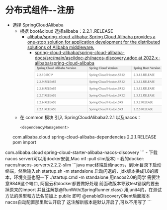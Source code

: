 # 分布式组件--注册
- 选择 SpringCloudAlibaba
	- 根据 boot&cloud 选择alibaba：2.2.1 .RELEASE
	  - [alibaba/spring-cloud-alibaba: Spring Cloud Alibaba provides a one-stop solution for application development for the distributed solutions of Alibaba middleware.](https://github.com/alibaba/spring-cloud-alibaba)
	    - [spring-cloud-alibaba/spring-cloud-alibaba-docs/src/main/asciidoc-zh/nacos-discovery.adoc at 2022.x · alibaba/spring-cloud-alibaba](https://github.com/alibaba/spring-cloud-alibaba/blob/2022.x/spring-cloud-alibaba-docs/src/main/asciidoc-zh/nacos-discovery.adoc)
	![Pasted image 20231030130229](BEFORE/附件/Pasted%20image%2020231030130229.png)
	- 在 common 模块 引入 SpringCloudAlibaba2.2.1 以及nacos：
	  ```java
	  <dependencyManagement>
    <dependencies>
        <dependency>
            <groupId>com.alibaba.cloud</groupId>
            <artifactId>spring-cloud-alibaba-dependencies</artifactId>
            <version>2.2.1.RELEASE</version>
            <type>pom</type>
            <scope>import</scope>
        </dependency>
    </dependencies>
</dependencyManagement>

<dependency>
    <groupId>com.alibaba.cloud</groupId>
    <artifactId>spring-cloud-starter-alibaba-nacos-discovery</artifactId>
</dependency>
```
	- 下载 nacos server(可以用docker安装,Mac m1 :pull slim版本)
		- 我的docker: nacos/nacos-server:v2.2.2-slim
		```java
		mac终端启动nacos，到bin目录下启动终端，然后输入sh startup.sh -m standalone
		启动闪退的，jdk版本换成1.8的版本，环境变量也配一下
		./startup.cmd -m standalone
		用nacos2.0的同学 需要注意9848这个端口, 阿里云和docker都要做好处理
		前面改版本导致test错误的要去掉原来的import 并且注解是@RunWith(SpringRunner.class)
		用junit4的，在测试方法的类型和方法名前加上 public 即可
		@enableDiscoveryClient后面版本nacos自动配置那里默认开启了
		这注解新版本是默认开启了,可以不用写了
		```